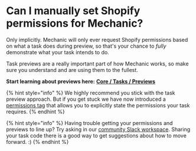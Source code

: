 # Can I manually set Shopify permissions for Mechanic?

Only implicitly. Mechanic will only ever request Shopify permissions based on what a task does during preview, so that's your chance to _fully_ demonstrate what your task intends to do.

Task previews are a really important part of how Mechanic works, so make sure you understand and are using them to the fullest.

**Start learning about previews here:** [**Core / Tasks / Previews**](../core/tasks/previews/)

{% hint style="info" %}
We highly recommend you stick with the task preview approach. But if you get stuck we have now introduced a [permissions tag](../platform/liquid/tags/permissions.md) that allows you to explicitly state the permissions your task requires.
{% endhint %}

{% hint style="info" %}
Having trouble getting your permissions and previews to line up? Try asking in our [community Slack workspace](../resources/slack.md). Sharing your task code there is a good way to get suggestions about how to move forward. :)
{% endhint %}

